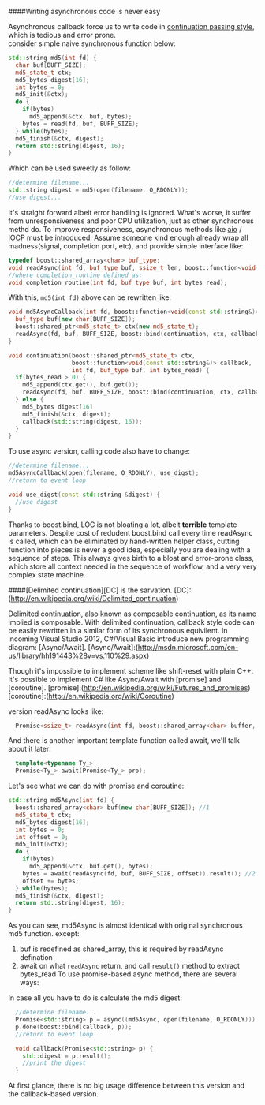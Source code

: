 ####Writing asynchronous code is never easy

Asynchronous callback force us to write code in [continuation passing style][CPS], which is tedious and error prone.  
consider simple naive synchronous function below:

[CPS]:(http://en.wikipedia.org/wiki/Continuation-passing_style)

```cpp
std::string md5(int fd) {
  char buf[BUFF_SIZE];
  md5_state_t ctx;
  md5_bytes digest[16];
  int bytes = 0;
  md5_init(&ctx);
  do {
    if(bytes)
      md5_append(&ctx, buf, bytes);
    bytes = read(fd, buf, BUFF_SIZE);
  } while(bytes);
  md5_finish(&ctx, digest);
  return std::string(digest, 16);
}

```

Which can be used sweetly as follow: 

```cpp
//determine filename...
std::string digest = md5(open(filename, O_RDONLY));
//use digest...
```

It's straight forward albeit error handling is ignored.
What's worse, it suffer from unresponsiveness and poor CPU utilization, just as other synchronous methd do.
To improve responsiveness, asynchronous methods like [aio] / [IOCP] must be introduced.
Assume someone kind enough already wrap all madness(signal, completion port, etc), and provide simple interface like:

[aio]:(http://www.kernel.org/doc/man-pages/online/pages/man7/aio.7.html)
[IOCP]:(http://en.wikipedia.org/wiki/Input/output_completion_port)

```cpp
typedef boost::shared_array<char> buf_type;
void readAsync(int fd, buf_type buf, ssize_t len, boost::function<void(int, buf_type, int)> completion_routine);
//where completion_routine defined as:
void completion_routine(int fd, buf_type buf, int bytes_read);
```
With this, ```md5(int fd)``` above can be rewritten like:

```cpp
void md5AsyncCallback(int fd, boost::function<void(const std::string&)>) {
  buf_type buf(new char[BUFF_SIZE]);
  boost::shared_ptr<md5_state_t> ctx(new md5_state_t);
  readAsync(fd, buf, BUFF_SIZE, boost::bind(continuation, ctx, callback, _1, _2, _3));
}

void continuation(boost::shared_ptr<md5_state_t> ctx,
                  boost::function<void(const std::string&)> callback,
                  int fd, buf_type buf, int bytes_read) {
  if(bytes_read > 0) {
    md5_append(ctx.get(), buf.get());
    readAsync(fd, buf, BUFF_SIZE, boost::bind(continuation, ctx, callback, _1, _2, _3));
  } else {
    md5_bytes digest[16]
    md5_finish(&ctx, digest);
    callback(std::string(digest, 16));
  }
}
```
To use async version, calling code also have to change:

```cpp
//determine filename...
md5AsyncCallback(open(filename, O_RDONLY), use_digst);
//return to event loop

void use_digst(const std::string &digest) {
  //use digest
}
```
Thanks to boost.bind, LOC is not bloating a lot, albeit **terrible** template parameters.
Despite cost of redudent boost.bind call every time readAsync is called, which can be eliminated by hand-written helper class,
cutting function into pieces is never a good idea, especially you are dealing with a sequence of steps.
This always gives birth to a bloat and error-prone class, which store all context needed in the sequence of workflow, and a very very complex state machine.

####[Delimited continuation][DC] is the sarvation.
[DC]:(http://en.wikipedia.org/wiki/Delimited_continuation)

Delimited continuation, also known as composable continuation, as its name implied is composable.
With delimited continuation, callback style code can be easily rewritten in a similar form of its synchronous equivilent.
In incoming Visual Studio 2012, C#/Visual Basic introduce new programming diagram: [Async/Await].
[Async/Await]:(http://msdn.microsoft.com/en-us/library/hh191443%28v=vs.110%29.aspx)

Though it's impossible to implement scheme like shift-reset with plain C++. 
It's possible to implement C# like Async/Await with [promise] and [coroutine].
[promise]:(http://en.wikipedia.org/wiki/Futures_and_promises)
[coroutine]:(http://en.wikipedia.org/wiki/Coroutine)

version readAsync looks like:
```cpp
  Promise<ssize_t> readAsync(int fd, boost::shared_array<char> buffer, size_t length, off_t offset);
```

And there is another important template function called await, we'll talk about it later:

```cpp
  template<typename Ty_>
  Promise<Ty_> await(Promise<Ty_> pro);
```

Let's see what we can do with promise and coroutine:

```cpp
std::string md5Async(int fd) {
  boost::shared_array<char> buf(new char[BUFF_SIZE]); //1
  md5_state_t ctx;
  md5_bytes digest[16];
  int bytes = 0;
  int offset = 0;
  md5_init(&ctx);
  do {
    if(bytes)
      md5_append(&ctx, buf.get(), bytes);
    bytes = await(readAsync(fd, buf, BUFF_SIZE, offset)).result(); //2
    offset += bytes;
  } while(bytes);
  md5_finish(&ctx, digest);
  return std::string(digest, 16);
}
```
As you can see, md5Async is almost identical with original synchronous md5 function.
except:
  1. buf is redefined as shared_array, this is required by readAsync defination
  2. await on what ```readAsync``` return, and call ```result()``` method to extract bytes_read
To use promise-based async method, there are several ways:

In case all you have to do is calculate the md5 digest:

```cpp
  //determine filename...
  Promise<std::string> p = async((md5Async, open(filename, O_RDONLY))).promise();
  p.done(boost::bind(callback, p));
  //return to event loop

  void callback(Promise<std::string> p) {
    std::digest = p.result();
    //print the digest
  }
```

At first glance, there is no big usage difference between this version and the callback-based version.

